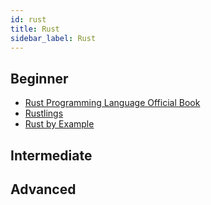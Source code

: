 ```yaml
---
id: rust
title: Rust
sidebar_label: Rust
---
```


## Beginner

- [Rust Programming Language Official Book](https://doc.rust-lang.org/book/)
- [Rustlings](https://github.com/rust-lang/rustlings/)
- [Rust by Example](https://doc.rust-lang.org/stable/rust-by-example/)

## Intermediate

## Advanced
